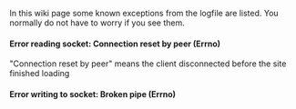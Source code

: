 In this wiki page some known exceptions from the logfile are listed. You normally do not have to worry if you see them.

#### Error reading socket: Connection reset by peer (Errno)
"Connection reset by peer" means the client disconnected before the site finished loading

#### Error writing to socket: Broken pipe (Errno)